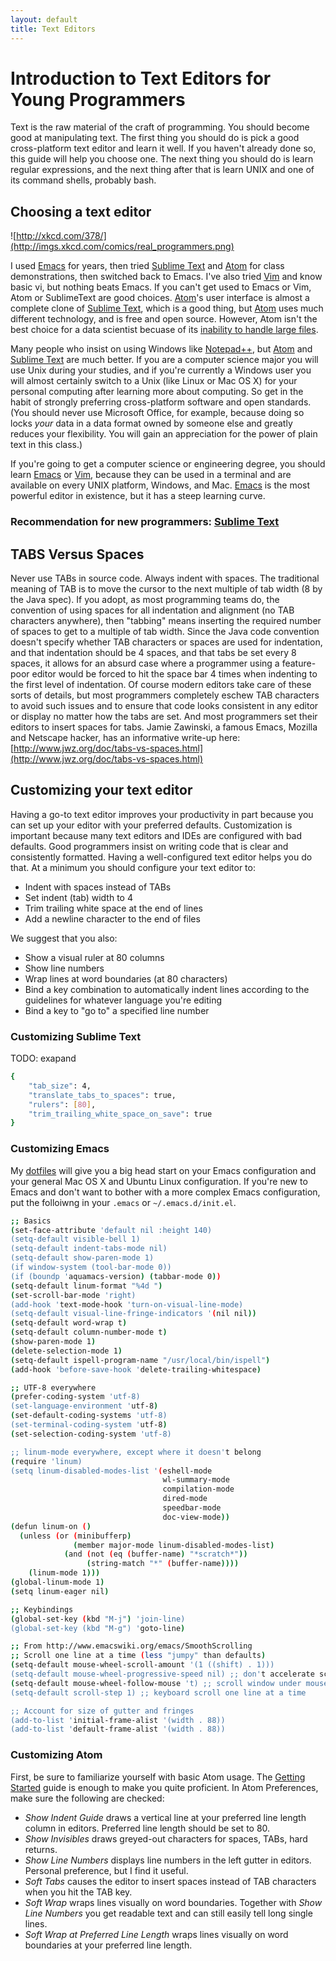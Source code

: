 ```yaml
---
layout: default
title: Text Editors
---
```


# Introduction to Text Editors for Young Programmers

Text is the raw material of the craft of programming.  You should become good at manipulating text.  The first thing you should do is pick a good cross-platform text editor and learn it well.  If you haven't already done so, this guide will help you choose one.  The next thing you should do is learn regular expressions, and the next thing after that is learn UNIX and one of its command shells, probably bash.

## Choosing a text editor

![http://xkcd.com/378/](http://imgs.xkcd.com/comics/real_programmers.png)


I used [Emacs](http://www.gnu.org/software/emacs/) for years, then tried [Sublime Text](http://www.sublimetext.com/) and [Atom](https://atom.io/) for class demonstrations, then switched back to Emacs.  I've also tried [Vim](http://www.vim.org/) and know basic vi, but nothing beats Emacs.  If you can't get used to Emacs or Vim, Atom or SublimeText are good choices. [Atom](https://atom.io/)'s user interface is almost a complete clone of [Sublime Text](http://www.sublimetext.com/), which is a good thing, but [Atom](https://atom.io/) uses much different technology, and is free and open source. However, Atom isn't the best choice for a data scientist becuase of its [inability to handle large files](https://github.com/atom/atom/issues/307).

Many people who insist on using Windows like [Notepad++](http://notepad-plus-plus.org/), but [Atom](https://atom.io/) and [Sublime Text](http://www.sublimetext.com/) are much better. If you are a computer science major you will use Unix during your studies, and if you're currently a Windows user you will almost certainly switch to a Unix (like Linux or Mac OS X) for your personal computing after learning more about computing.  So get in the habit of strongly preferring cross-platform software and open standards. (You should never use Microsoft Office, for example, because doing so locks *your* data in a data format owned by someone else and greatly reduces your flexibility. You will gain an appreciation for the power of plain text in this class.)

If you're going to get a computer science or engineering degree, you should learn [Emacs](http://www.gnu.org/software/emacs/) or [Vim](http://www.vim.org/), because they can be used in a terminal and are available on every UNIX platform, Windows, and Mac. [Emacs](http://www.gnu.org/software/emacs/) is the most powerful editor in existence, but it has a steep learning curve.

### **Recommendation for new programmers**: [Sublime Text](http://www.sublimetext.com/)

## TABS Versus Spaces

Never use TABs in source code.  Always indent with spaces.  The traditional meaning of TAB is to move the cursor to the next multiple of tab width (8 by the Java spec).  If you adopt, as most programming teams do, the convention of using spaces for all indentation and alignment (no TAB characters anywhere), then "tabbing" means inserting the required number of spaces to get to a multiple of tab width.  Since the Java code convention doesn't specify whether TAB characters or spaces are used for indentation, and that indentation should be 4 spaces, and that tabs be set every 8 spaces, it allows for an absurd case where a programmer using a feature-poor editor would be forced to hit the space bar 4 times when indenting to the first level of indentation.  Of course modern editors take care of these sorts of details, but most programmers completely eschew TAB characters to avoid such issues and to ensure that code looks consistent in any editor or display no matter how the tabs are set.  And most programmers set their editors to insert spaces for tabs.  Jamie Zawinski, a famous Emacs, Mozilla and Netscape hacker, has an informative write-up here: [http://www.jwz.org/doc/tabs-vs-spaces.html](http://www.jwz.org/doc/tabs-vs-spaces.html)

## Customizing your text editor

Having a go-to text editor improves your productivity in part because you can set up your editor with your preferred defaults.  Customization is important because many text editors and IDEs are configured with bad defaults.  Good programmers insist on writing code that is clear and consistently formatted.  Having a well-configured text editor helps you do that. At a minimum you should configure your text editor to:

- Indent with spaces instead of TABs
- Set indent (tab) width to 4
- Trim trailing white space at the end of lines
- Add a newline character to the end of files

We suggest that you also:

- Show a visual ruler at 80 columns
- Show line numbers
- Wrap lines at word boundaries (at 80 characters)
- Bind a key combination to automatically indent lines according to the guidelines for whatever language you're editing
- Bind a key to "go to" a specified line number


### Customizing Sublime Text

TODO: exapand

```sh
{
    "tab_size": 4,
    "translate_tabs_to_spaces": true,
    "rulers": [80],
    "trim_trailing_white_space_on_save": true
}
```

### Customizing Emacs

My [dotfiles](https://github.com/csimpkins/dotfiles) will give you a big head start on your Emacs configuration and your general Mac OS X and Ubuntu Linux configuration. If you're new to Emacs and don't want to bother with a more complex Emacs configuration, put the folloiwng in your `.emacs` or `~/.emacs.d/init.el`.

```sh
;; Basics
(set-face-attribute 'default nil :height 140)
(setq-default visible-bell 1)
(setq-default indent-tabs-mode nil)
(setq-default show-paren-mode 1)
(if window-system (tool-bar-mode 0))
(if (boundp 'aquamacs-version) (tabbar-mode 0))
(setq-default linum-format "%4d ")
(set-scroll-bar-mode 'right)
(add-hook 'text-mode-hook 'turn-on-visual-line-mode)
(setq-default visual-line-fringe-indicators '(nil nil))
(setq-default word-wrap t)
(setq-default column-number-mode t)
(show-paren-mode 1)
(delete-selection-mode 1)
(setq-default ispell-program-name "/usr/local/bin/ispell")
(add-hook 'before-save-hook 'delete-trailing-whitespace)

;; UTF-8 everywhere
(prefer-coding-system 'utf-8)
(set-language-environment 'utf-8)
(set-default-coding-systems 'utf-8)
(set-terminal-coding-system 'utf-8)
(set-selection-coding-system 'utf-8)

;; linum-mode everywhere, except where it doesn't belong
(require 'linum)
(setq linum-disabled-modes-list '(eshell-mode
                                  wl-summary-mode
                                  compilation-mode
                                  dired-mode
                                  speedbar-mode
                                  doc-view-mode))
(defun linum-on ()
  (unless (or (minibufferp)
              (member major-mode linum-disabled-modes-list)
            (and (not (eq (buffer-name) "*scratch*"))
                 (string-match "*" (buffer-name))))
    (linum-mode 1)))
(global-linum-mode 1)
(setq linum-eager nil)

;; Keybindings
(global-set-key (kbd "M-j") 'join-line)
(global-set-key (kbd "M-g") 'goto-line)

;; From http://www.emacswiki.org/emacs/SmoothScrolling
;; Scroll one line at a time (less "jumpy" than defaults)
(setq-default mouse-wheel-scroll-amount '(1 ((shift) . 1)))
(setq-default mouse-wheel-progressive-speed nil) ;; don't accelerate scrolling
(setq-default mouse-wheel-follow-mouse 't) ;; scroll window under mouse
(setq-default scroll-step 1) ;; keyboard scroll one line at a time

;; Account for size of gutter and fringes
(add-to-list 'initial-frame-alist '(width . 88))
(add-to-list 'default-frame-alist '(width . 88))
```

### Customizing Atom

First, be sure to familiarize yourself with basic Atom usage.  The [Getting Started](https://atom.io/docs/v0.124.0/getting-started) guide is enough to make you quite proficient.
In Atom Preferences, make sure the following are checked:

  - _Show Indent Guide_ draws a vertical line at your preferred line length column in editors.  Preferred line length should be set to 80.
  - _Show Invisibles_ draws greyed-out characters for spaces, TABs, hard returns.
  - _Show Line Numbers_ displays line numbers in the left gutter in editors.  Personal preference, but I find it useful.
  - _Soft Tabs_ causes the editor to insert spaces instead of TAB characters when you hit the TAB key.
  - _Soft Wrap_ wraps lines visually on word boundaries.  Together with _Show Line Numbers_ you get readable text and can still easily tell long single lines.
  - _Soft Wrap at Preferred Line Length_ wraps lines visually on word boundaries at your preferred line length.
